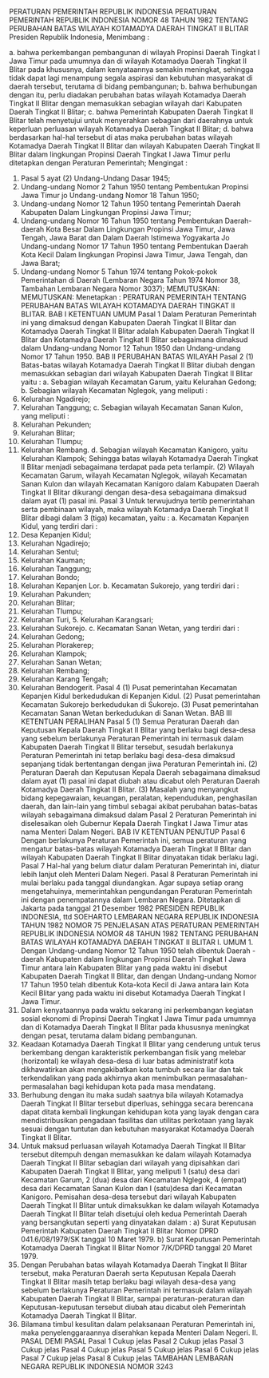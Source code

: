  PERATURAN PEMERINTAH REPUBLIK INDONESIA PERATURAN PEMERINTAH REPUBLIK INDONESIA NOMOR 48 TAHUN 1982 TENTANG PERUBAHAN BATAS WILAYAH KOTAMADYA DAERAH TINGKAT II BLITAR Presiden Republik Indonesia,
Menimbang :

a. bahwa perkembangan pembangunan di wilayah Propinsi Daerah Tingkat I Jawa Timur pada umumnya dan di wilayah Kotamadya Daerah Tingkat II Blitar pada khususnya, dalam kenyataannya semakin meningkat, sehingga tidak dapat lagi menampung segala aspirasi dan kebutuhan masyarakat di daerah tersebut, terutama di bidang pembangunan;
b. bahwa berhubungan dengan itu, perlu diadakan perubahan batas wilayah Kotamadya Daerah Tingkat II Blitar dengan memasukkan sebagian wilayah dari Kabupaten Daerah Tingkat II Blitar;
c. bahwa Pemerintah Kabupaten Daerah Tingkat II Blitar telah menyetujui untuk menyerahkan sebagian dari daerahnya untuk keperluan perluasan wilayah Kotamadya Daerah Tingkat II Blitar;
d. bahwa berdasarkan hal-hal tersebut di atas maka perubahan batas wilayah Kotamadya Daerah Tingkat II Blitar dan wilayah Kabupaten Daerah Tingkat II Blitar dalam lingkungan Propinsi Daerah Tingkat I Jawa Timur perlu ditetapkan dengan Peraturan Pemerintah;
Mengingat :

1. Pasal 5 ayat (2) Undang-Undang Dasar 1945;
2. Undang-undang Nomor 2 Tahun 1950 tentang Pembentukan Propinsi Jawa Timur jo Undang-undang Nomor 18 Tahun 1950;
3. Undang-undang Nomor 12 Tahun 1950 tentang Pemerintah Daerah Kabupaten Dalam Lingkungan Propinsi Jawa Timur;
4. Undang-undang Nomor 16 Tahun 1950 tentang Pembentukan Daerah-daerah Kota Besar Dalam Lingkungan Propinsi Jawa Timur, Jawa Tengah, Jawa Barat dan Dalam Daerah Istimewa Yogyakarta Jo Undang-undang Nomor 17 Tahun 1950 tentang Pembentukan Daerah Kota Kecil Dalam lingkungan Propinsi Jawa Timur, Jawa Tengah, dan Jawa Barat;
5. Undang-undang Nomor 5 Tahun 1974 tentang Pokok-pokok Pemerintahan di Daerah (Lembaran Negara Tahun 1974 Nomor 38, Tambahan Lembaran Negara Nomor 3037);
MEMUTUSKAN:
MEMUTUSKAN:
 Menetapkan : PERATURAN PEMERINTAH TENTANG PERUBAHAN BATAS WILAYAH KOTAMADYA DAERAH TINGKAT II BLITAR.
BAB I KETENTUAN UMUM
Pasal 1
Dalam Peraturan Pemerintah ini yang dimaksud dengan Kabupaten Daerah Tingkat II Blitar dan Kotamadya Daerah Tingkat II Blitar adalah Kabupaten Daerah Tingkat II Blitar dan Kotamadya Daerah Tingkat II Blitar sebagaimana dimaksud dalam Undang-undang Nomor 12 Tahun 1950 dan Undang-undang Nomor 17 Tahun 1950.
BAB II PERUBAHAN BATAS WILAYAH
Pasal 2
(1) Batas-batas wilayah Kotamadya Daerah Tingkat II Blitar diubah dengan memasukkan sebagian dari wilayah Kabupaten Daerah Tingkat II Blitar yaitu :
a. Sebagian wilayah Kecamatan Garum, yaitu Kelurahan Gedong;
b. Sebagian wilayah Kecamatan Nglegok, yang meliputi :
1. Kelurahan Ngadirejo;
2. Kelurahan Tanggung;
c. Sebagian wilayah Kecamatan Sanan Kulon, yang meliputi :
1. Kelurahan Pekunden;
2. Kelurahan Blitar;
3. Kelurahan Tlumpu;
4. Kelurahan Rembang.
d. Sebagian wilayah Kecamatan Kanigoro, yaitu Kelurahan Klampok; Sehingga batas wilayah Kotamadya Daerah Tingkat II Blitar menjadi sebagaimana terdapat pada peta terlampir.
(2) Wilayah Kecamatan Garum, wilayah Kecamatan Nglegok, wilayah Kecamatan Sanan Kulon dan wilayah Kecamatan Kanigoro dalam Kabupaten Daerah Tingkat II Blitar dikurangi dengan desa-desa sebagaimana dimaksud dalam ayat (1) pasal ini.
Pasal 3
Untuk terwujudnya tertib pemerintahan serta pembinaan wilayah, maka wilayah Kotamadya Daerah Tingkat II Blitar dibagi dalam 3 (tiga) kecamatan, yaitu :
a. Kecamatan Kepanjen Kidul, yang terdiri dari :
1. Desa Kepanjen Kidul;
2. Kelurahan Ngadirejo;
3. Kelurahan Sentul;
4. Kelurahan Kauman;
5. Kelurahan Tanggung;
6. Kelurahan Bondo;
7. Kelurahan Kepanjen Lor.
b. Kecamatan Sukorejo, yang terdiri dari :
1. Kelurahan Pakunden;
2. Kelurahan Blitar;
3. Kelurahan Tlumpu;
4. Kelurahan Turi, 5. Kelurahan Karangsari;
6. Kelurahan Sukorejo.
c. Kecamatan Sanan Wetan, yang terdiri dari :
1. Kelurahan Gedong;
2. Kelurahan Plorakerep;
3. Kelurahan Klampok;
4. Kelurahan Sanan Wetan;
5. Kelurahan Rembang;
6. Kelurahan Karang Tengah;
7. Kelurahan Bendogerit.
Pasal 4
(1) Pusat pemerintahan Kecamatan Kepanjen Kidul berkedudukan di Kepanjen Kidul.
(2) Pusat pemerintahan Kecamatan Sukorejo berkedudukan di Sukorejo.
(3) Pusat pemerintahan Kecamatan Sanan Wetan berkedudukan di Sanan Wetan.
BAB III KETENTUAN PERALIHAN
Pasal 5
(1) Semua Peraturan Daerah dan Keputusan Kepala Daerah Tingkat II Blitar yang berlaku bagi desa-desa yang sebelum berlakunya Peraturan Pemerintah ini termasuk dalam Kabupaten Daerah Tingkat II Blitar tersebut, sesudah berlakunya Peraturan Pemerintah ini tetap berlaku bagi desa-desa dimaksud sepanjang tidak bertentangan dengan jiwa Peraturan Pemerintah ini.
(2) Peraturan Daerah dan Keputusan Kepala Daerah sebagaimana dimaksud dalam ayat (1) pasal ini dapat diubah atau dicabut oleh Peraturan Daerah Kotamadya Daerah Tingkat II Blitar.
(3) Masalah yang menyangkut bidang kepegawaian, keuangan, peralatan, kependudukan, penghasilan daerah, dan lain-lain yang timbul sebagai akibat perubahan batas-batas wilayah sebagaimana dimaksud dalam Pasal 2 Peraturan Pemerintah ini diselesaikan oleh Gubernur Kepala Daerah Tingkat I Jawa Timur atas nama Menteri Dalam Negeri.
BAB IV KETENTUAN PENUTUP
Pasal 6
Dengan berlakunya Peraturan Pemerintah ini, semua peraturan yang mengatur batas-batas wilayah Kotamadya Daerah Tingkat II Blitar dan wilayah Kabupaten Daerah Tingkat II Blitar dinyatakan tidak berlaku lagi.
Pasal 7
Hal-hal yang belum diatur dalam Peraturan Pemerintah ini, diatur lebih lanjut oleh Menteri Dalam Negeri.
Pasal 8
Peraturan Pemerintah ini mulai berlaku pada tanggal diundangkan. Agar supaya setiap orang mengetahuinya, memerintahkan pengundangan Peraturan Pemerintah ini dengan penempatannya dalam Lembaran Negara. Ditetapkan di Jakarta pada tanggal 21 Desember 1982 PRESIDEN REPUBLIK INDONESIA, ttd SOEHARTO LEMBARAN NEGARA REPUBLIK INDONESIA TAHUN 1982 NOMOR 75 PENJELASAN ATAS PERATURAN PEMERINTAH REPUBLIK INDONESIA NOMOR 48 TAHUN 1982 TENTANG PERUBAHAN BATAS WILAYAH KOTAMADYA DAERAH TINGKAT II BLITAR I. UMUM 1. Dengan Undang-undang Nomor 12 Tahun 1950 telah dibentuk Daerah - daerah Kabupaten dalam lingkungan Propinsi Daerah Tingkat I Jawa Timur antara lain Kabupaten Blitar yang pada waktu ini disebut Kabupaten Daerah Tingkat II Blitar, dan dengan Undang-undang Nomor 17 Tahun 1950 telah dibentuk Kota-kota Kecil di Jawa antara lain Kota Kecil Blitar yang pada waktu ini disebut Kotamadya Daerah Tingkat I Jawa Timur.
2. Dalam kenyataannya pada waktu sekarang ini perkembangan kegiatan sosial ekonomi di Propinsi Daerah Tingkat I Jawa Timur pada umumnya dan di Kotamadya Daerah Tingkat II Blitar pada khususnya meningkat dengan pesat, terutama dalam bidang pembangunan.
3. Keadaan Kotamadya Daerah Tingkat II Blitar yang cenderung untuk terus berkembang dengan karakteristik perkembangan fisik yang melebar (horizontal) ke wilayah desa-desa di luar batas administratif kota dikhawatirkan akan mengakibatkan kota tumbuh secara liar dan tak terkendalikan yang pada akhirnya akan menimbulkan permasalahan- permasalahan bagi kehidupan kota pada masa mendatang.
4. Berhubung dengan itu maka sudah saatnya bila wilayah Kotamadya Daerah Tingkat II Blitar tersebut diperluas, sehingga secara berencana dapat ditata kembali lingkungan kehidupan kota yang layak dengan cara mendistribusikan pengadaan fasilitas dan utilitas perkotaan yang layak sesuai dengan tuntutan dan kebutuhan masyarakat Kotamadya Daerah Tingkat II Blitar.
5. Untuk maksud perluasan wilayah Kotamadya Daerah Tingkat II Blitar tersebut ditempuh dengan memasukkan ke dalam wilayah Kotamadya Daerah Tingkat II Blitar sebagian dari wilayah yang dipisahkan dari Kabupaten Daerah Tingkat II Blitar, yang meliputi 1 (satu) desa dari Kecamatan Garum, 2 (dua) desa dari Kecamatan Nglegok, 4 (empat) desa dari Kecamatan Sanan Kulon dan I (satu)desa dari Kecamatan Kanigoro. Pemisahan desa-desa tersebut dari wilayah Kabupaten Daerah Tingkat II Blitar untuk dimaksukkan ke dalam wilayah Kotamadya Daerah Tingkat II Blitar telah disetujui oleh kedua Pemerintah Daerah yang bersangkutan seperti yang dinyatakan dalam : a) Surat Keputusan Pemerintah Kabupaten Daerah Tingkat II Blitar Nomor DPRD 041.6/08/1979/SK tanggal 10 Maret 1979. b) Surat Keputusan Pemerintah Kotamadya Daerah Tingkat II Blitar Nomor 7/K/DPRD tanggal 20 Maret 1979.
6. Dengan Perubahan batas wilayah Kotamadya Daerah Tingkat II Blitar tersebut, maka Peraturan Daerah serta Keputusan Kepala Daerah Tingkat II Blitar masih tetap berlaku bagi wilayah desa-desa yang sebelum berlakunya Peraturan Pemerintah ini termasuk dalam wilayah Kabupaten Daerah Tingkat II Blitar, sampai peraturan-peraturan dan Keputusan-keputusan tersebut diubah atau dicabut oleh Pemerintah Kotamadya Daerah Tingkat II Blitar.
7. Bilamana timbul kesulitan dalam pelaksanaan Peraturan Pemerintah ini, maka penyelenggaraannya diserahkan kepada Menteri Dalam Negeri. II. PASAL DEMI PASAL
Pasal 1
Cukup jelas
Pasal 2
Cukup jelas
Pasal 3
Cukup jelas
Pasal 4
Cukup jelas
Pasal 5
Cukup jelas
Pasal 6
Cukup jelas
Pasal 7
Cukup jelas
Pasal 8
Cukup jelas TAMBAHAN LEMBARAN NEGARA REPUBLIK INDONESIA NOMOR 3243
